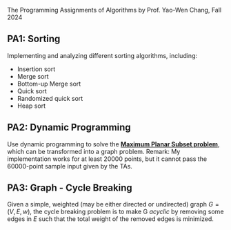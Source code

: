 The Programming Assignments of Algorithms by Prof. Yao-Wen Chang, Fall 2024

## PA1: Sorting
Implementing and analyzing different sorting algorithms, including:
- Insertion sort
- Merge sort
- Bottom-up Merge sort
- Quick sort
- Randomized quick sort
- Heap sort

## PA2: Dynamic Programming
Use dynamic programming to solve the [**Maximum Planar Subset problem**](https://ieeexplore.ieee.org/stamp/stamp.jsp?tp=&arnumber=1270250), which can be transformed into a graph problem.
Remark: My implementation works for at least 20000 points, but it cannot pass the 60000-point sample input given by the TAs.

## PA3: Graph - Cycle Breaking
Given a simple, weighted (may be either directed or undirected) graph $G = (V, E, w)$, the cycle breaking problem is to make G *acyclic* by removing some edges in $E$ such that the total weight of the removed edges is minimized.
